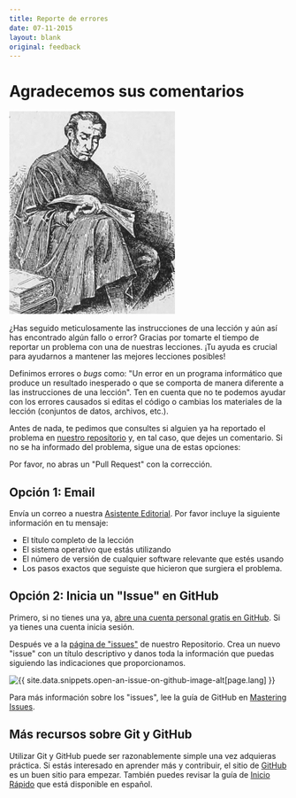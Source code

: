 ```yaml
---
title: Reporte de errores
date: 07-11-2015
layout: blank
original: feedback
---
```


# Agradecemos sus comentarios

<img src="/images/reader-sm.png" class="garnish rounded float-left" alt="{{ site.data.snippets.feedback-image-alt[page.lang] }}"/>

¿Has seguido meticulosamente las instrucciones de una lección y aún así has encontrado algún fallo o error? Gracias por tomarte el tiempo de reportar un problema con una de nuestras lecciones. ¡Tu ayuda es crucial para ayudarnos a mantener las mejores lecciones posibles!

Definimos errores o *bugs* como: "Un error en un programa informático que produce un resultado inesperado o que se comporta de manera diferente a las instrucciones de una lección". Ten en cuenta que no te podemos ayudar con los errores causados si editas el código o cambias los materiales de la lección (conjuntos de datos, archivos, etc.).

Antes de nada, te pedimos que consultes si alguien ya ha reportado el problema en [nuestro repositorio](https://github.com/programminghistorian/jekyll/issues?q=is%3Aissue+is%3Aopen+label%3Abug) y, en tal caso, que dejes un comentario. Si no se ha informado del problema, sigue una de estas opciones: 

<div class="alert alert-info">
Por favor, no abras un "Pull Request" con la corrección.
</div>

## Opción 1: Email
Envía un correo a nuestra [Asistente Editorial](mailto:anisa.hawes@icloud.com). Por favor incluye la siguiente información en tu mensaje:

- El título completo de la lección
- El sistema operativo que estás utilizando
- El número de versión de cualquier software relevante que estés usando
- Los pasos exactos que seguiste que hicieron que surgiera el problema.

## Opción 2: Inicia un "Issue" en GitHub
Primero, si no tienes una ya, [abre una cuenta personal gratis en GitHub](https://help.github.com/articles/signing-up-for-a-new-github-account). Si ya tienes una cuenta inicia sesión.

Después ve a la [página de "issues"](https://github.com/programminghistorian/jekyll/issues?state=open) de nuestro Repositorio. Crea un nuevo "issue" con un título descriptivo y danos toda la información que puedas siguiendo las indicaciones que proporcionamos. 

<img src="https://cloud.githubusercontent.com/assets/1126864/3697100/52b37768-139e-11e4-816e-c3eee5516997.png" class="full-width rounded" alt="{{ site.data.snippets.open-an-issue-on-github-image-alt[page.lang] }}"/>

Para más información sobre los "issues", lee la guía de GitHub en [Mastering Issues](https://guides.github.com/features/issues/).

## Más recursos sobre Git y GitHub

Utilizar Git y GitHub puede ser razonablemente simple una vez adquieras práctica. Si estás interesado en aprender más y contribuir, el sitio de [GitHub](https://help.github.com/articles/good-resources-for-learning-git-and-github/) es un buen sitio para empezar. También puedes revisar la guía de [Inicio Rápido](https://docs.github.com/es/get-started/quickstart) que está disponible en español. 
